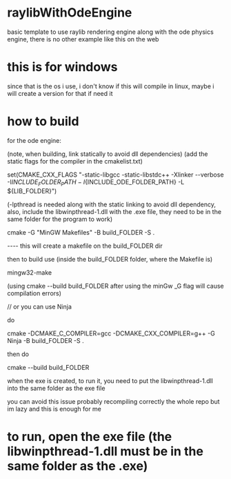 # raylibWithOdeEngine
basic template to use raylib rendering engine along with the ode physics engine, there is no other example like this on the web

# this is for windows
since that is the os i use,
i don't know if this will compile in linux,
maybe i will create a version for that if need it


# how to build

for the ode engine:

(note, when building, link statically to avoid dll dependencies)
(add the static flags for the compiler in the cmakelist.txt)

set(CMAKE_CXX_FLAGS "-static-libgcc -static-libstdc++ -Xlinker --verbose -I${INCLUDE_FOLDER_PATH} -I${INCLUDE_ODE_FOLDER_PATH} -L ${LIB_FOLDER}")

(-lpthread is needed along with the static linking to avoid dll dependency, also, include the libwinpthread-1.dll with the .exe file, they need to be in the same folder for the program to work)

cmake -G "MinGW Makefiles" -B build_FOLDER -S .    

---- this will create a makefile on the build_FOLDER dir

then to build use (inside the build_FOLDER folder, where the Makefile is)

mingw32-make  

(using cmake --build build_FOLDER after using the minGw _G flag will cause compilation errors)



// or you can use Ninja

do

cmake -DCMAKE_C_COMPILER=gcc -DCMAKE_CXX_COMPILER=g++ -G Ninja -B build_FOLDER -S .

then do

cmake --build build_FOLDER




when the exe is created, to run it, you need to put the libwinpthread-1.dll into the same folder as the exe file

you can avoid this issue probably recompiling correctly the whole repo but im lazy and this is enough for me


# to run, open the exe file (the libwinpthread-1.dll must be in the same folder as the .exe)
